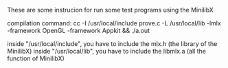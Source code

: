 These are some instrucion for run some test programs using the MinilibX

compilation command:
cc -I /usr/local/include prove.c -L /usr/local/lib -lmlx -framework OpenGL -framework Appkit && ./a.out

inside "/usr/local/include", you have to include the mlx.h (the library of the MinilibX)
inside "/usr/local/lib", you have to include the libmlx.a (all the function of MinilibX)
